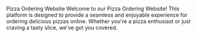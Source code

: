 Pizza Ordering Website
Welcome to our Pizza Ordering Website! This platform is designed to provide a seamless and enjoyable experience for ordering delicious pizzas online. Whether you're a pizza enthusiast or just craving a tasty slice, we've got you covered.
